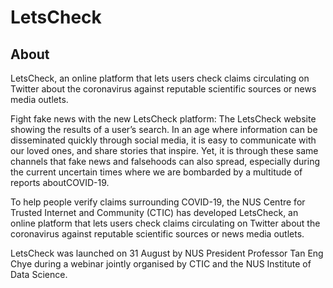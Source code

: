 # LetsCheck

## About
LetsCheck, an online platform that lets users check claims circulating on Twitter about the coronavirus against reputable scientific sources or news media outlets.

Fight fake news with the new LetsCheck platform: The LetsCheck website showing the results of a user’s search.
In an age where information can be disseminated quickly through social media, it is easy to communicate with our loved ones, and share stories that inspire. Yet, it is through these same channels that fake news and falsehoods can also spread, especially during the current uncertain times where we are bombarded by a multitude of reports aboutCOVID-19.

To help people verify claims surrounding COVID-19, the NUS Centre for Trusted Internet and Community (CTIC) has developed LetsCheck, an online platform that lets users check claims circulating on Twitter about the coronavirus against reputable scientific sources or news media outlets.

LetsCheck was launched on 31 August by NUS President Professor Tan Eng Chye during a webinar jointly organised by CTIC and the NUS Institute of Data Science.
